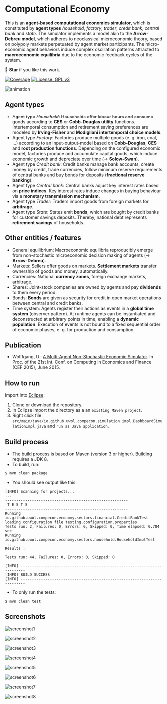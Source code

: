 Computational Economy
=====================

This is an **agent-based computational economics simulator**, which is constituted by **agent types** *household*, *factory*, *trader*, *credit bank*, *central bank* and *state*.
The simulator implements a model akin to the **Arrow-Debreu model**, which adheres to neoclassical microeconomic theory, based on polypoly markets perpetuated by agent market participants.
The micro-economic agent behaviors induce complex oscillation patterns attracted to **macroeconomic equilibria** due to the economic feedback cycles of the system.

💫 **Star** if you like this work.

[![Coverage](https://coveralls.io/repos/github/uwol/computational-economy/badge.svg?branch=master)](https://coveralls.io/github/uwol/computational-economy?branch=master)
[![License: GPL v3](https://img.shields.io/badge/License-GPL%20v3-blue.svg)](http://www.gnu.org/licenses/gpl-3.0)

![animation](http://uwol.github.io/img/compecon/compecon.gif)


Agent types
-----------

* Agent type *Household*: Households offer labour hours and consume goods according to **CES** or **Cobb-Douglas utility** functions. Intertemporal consumption and retirement saving preferences are modeled by **Irving-Fisher** and **Modigliani intertemporal choice models**.
* Agent type *Factory*: Factories produce multiple goods (e. g. iron, coal, ...) according to an input-output-model based on **Cobb-Douglas**, **CES** and **root production functions**. Depending on the configured economic model, factories produce and accumulate capital goods, which induce economic growth and depreciate over time (→ **Solow-Swan**).
* Agent type *Credit bank*: Credit banks manage bank accounts, create money by credit, trade currencies, follow minimum reserve requirements of central banks and buy bonds for deposits (**fractional reserve banking**).
* Agent type *Central bank*: Central banks adjust key interest rates based on **price indices**. Key interest rates induce changes in buying behaviour via a **monetary transmission mechanism**.
* Agent type *Trader*: Traders import goods from foreign markets for **arbitrage**.
* Agent type *State*: States emit **bonds**, which are bought by credit banks for customer savings deposits. Thereby, national debt represents **retirement savings** of households.


Other entities / features
-------------------------

* General equilibrium: Macroeconomic equilibria reproducibly emerge from non-stochastic microeconomic decision making of agents (→ **Arrow-Debreu**).
* Markets: Sellers offer goods on markets. **Settlement markets** transfer ownership of goods and money, automatically.
* Currencies: National **currency zones**, foreign exchange markets, arbitrage.
* Shares: Joint-stock companies are owned by agents and pay **dividends** to them every period.
* Bonds: **Bonds** are given as security for credit in open market operations between central and credit banks.
* Time system: Agents register their actions as events in a **global time system** (observer pattern). At runtime agents can be instantiated and deconstructed at arbitrary points in time, enabling a **dynamic population**. Execution of events is not bound to a fixed sequential order of economic phases, e. g. for production and consumption.


Publication
-----------

* Wolffgang, U.: [A Multi-Agent Non-Stochastic Economic Simulator](http://uwol.github.io/docs/2015-06_CEF2015-322.pdf). In Proc. of the 21st Int. Conf. on Computing in Economics and Finance (CEF 2015), June 2015.


How to run
----------

Import into [Eclipse](https://eclipse.org):

1. Clone or download the repository.
2. In Eclipse import the directory as a an `existing Maven project`.
3. Right click file `src/main/java/io.github.uwol.compecon.simulation.impl.DashboardSimulationImpl.java` and `run as Java application`.


Build process
-------------

* The build process is based on Maven (version 3 or higher). Building requires a JDK 8.
* To build, run:

```
$ mvn clean package
```

* You should see output like this:

```
[INFO] Scanning for projects...
...
-------------------------------------------------------
 T E S T S
-------------------------------------------------------
Running io.github.uwol.compecon.economy.sectors.financial.CreditBankTest
loading configuration file testing.configuration.properties
Tests run: 2, Failures: 0, Errors: 0, Skipped: 0, Time elapsed: 0.784 sec
Running io.github.uwol.compecon.economy.sectors.household.HouseholdImplTest
...
Results :

Tests run: 44, Failures: 0, Errors: 0, Skipped: 0

[INFO] ------------------------------------------------------------------------
[INFO] BUILD SUCCESS
[INFO] ------------------------------------------------------------------------
```

* To only run the tests:

```
$ mvn clean test
```


Screenshots
-----------

![screenshot1](http://uwol.github.io/img/compecon/compecon1.png)

![screenshot2](http://uwol.github.io/img/compecon/compecon2.png)

![screenshot3](http://uwol.github.io/img/compecon/compecon3.png)

![screenshot4](http://uwol.github.io/img/compecon/compecon4.png)

![screenshot5](http://uwol.github.io/img/compecon/compecon5.png)

![screenshot6](http://uwol.github.io/img/compecon/compecon6.png)

![screenshot7](http://uwol.github.io/img/compecon/compecon7.png)

![screenshot8](http://uwol.github.io/img/compecon/compecon8.png)
